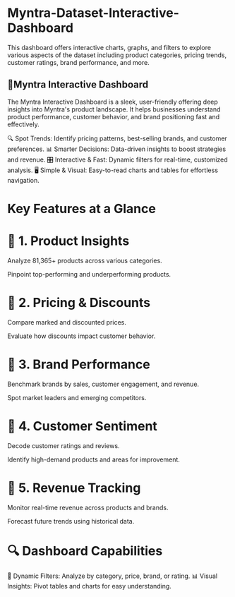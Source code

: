 # Myntra-Dataset-Interactive-Dashboard
This dashboard offers interactive charts, graphs, and filters to explore various aspects of the dataset including product categories, pricing trends, customer ratings, brand performance, and more.


## 🚀Myntra Interactive Dashboard 
The Myntra Interactive Dashboard is a sleek, user-friendly offering deep insights into Myntra's product landscape. It helps businesses understand product performance, customer behavior, and brand positioning fast and effectively.


🔍 Spot Trends: Identify pricing patterns, best-selling brands, and customer preferences.
📊 Smarter Decisions: Data-driven insights to boost strategies and revenue.
🎛️ Interactive & Fast: Dynamic filters for real-time, customized analysis.
🖥️ Simple & Visual: Easy-to-read charts and tables for effortless navigation.

# Key Features at a Glance

# 📌 1. Product Insights

Analyze 81,365+ products across various categories.

Pinpoint top-performing and underperforming products.

# 📌 2. Pricing & Discounts

Compare marked and discounted prices.

Evaluate how discounts impact customer behavior.

# 📌 3. Brand Performance

Benchmark brands by sales, customer engagement, and revenue.

Spot market leaders and emerging competitors.

# 📌 4. Customer Sentiment

Decode customer ratings and reviews.

Identify high-demand products and areas for improvement.

# 📌 5. Revenue Tracking

Monitor real-time revenue across products and brands.

Forecast future trends using historical data.

# 🔍 Dashboard Capabilities

🎯 Dynamic Filters: Analyze by category, price, brand, or rating.
📊 Visual Insights: Pivot tables and charts for easy understanding.


